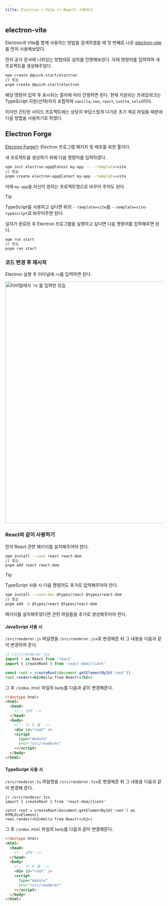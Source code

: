 ```yaml
---
title: Electron + Vite (+ React) 사용하기
---
```


## electron-vite

Electron과 Vite를 함께 사용하는 방법을 검색하였을 때 첫 번째로 나온 [electron-vite](https://electron-vite.org/)를 먼저 사용해보았다.

먼저 공식 문서에 나와있는 방법대로 설치를 진행해보았다. 아래 명령어를 입력하여 새 프로젝트를 생성해주었다.

```bash
npm create @quick-start/electron
// 또는
pnpm create @quick-start/electron
```

해당 명령어 입력 후 표시되는 절차에 따라 진행하면 된다. 현재 지원되는 프레임워크는 TypeScript 지원(선택)까지 포함하여 `vanilla`, `vue`, `react`, `svelte`, `solid`이다.

하지만 간단한 사이드 프로젝트에는 상당히 부담스럽게 다가온 초기 제공 파일들 때문에 다음 방법을 사용하기로 하였다.

## Electron Forge

[Electron Forge](https://www.electronforge.io/)는 Electron 프로그램 패키지 및 배포를 위한 툴이다.

새 프로젝트를 생성하기 위해 다음 명령어를 입력하였다.

```bash
npm init electron-app@latest my-app -- --template=vite
// 또는
pnpm create electron-app@latest my-app --template=vite
```

이때 `my-app`을 자신이 원하는 프로젝트명으로 바꾸어 주어도 된다.

> [!TIP]
> TypeScript를 사용하고 싶다면 뒤의 `--template=vite`를 `--template=vite-typescript`로 바꾸어주면 된다.

설치가 완료된 후 Electron 프로그램을 실행하고 싶다면 다음 명령어를 입력해주면 된다.

```bash
npm run start
// 또는
pnpm run start
```

### 코드 변경 후 재시작

Electron 실행 후 터미널에 `rs`를 입력하면 된다.

<Image src="rs vite.gif" unoptimized width="881" height="773" alt="터미털에서 `rs`를 입력한 모습" />

### React와 같이 사용하기

먼저 React 관련 패키지를 설치해주어야 한다.

```bash
npm install --save react react-dom
// 또는
pnpm add react react-dom
```

> [!TIP]
> TypeScript 사용 시 다음 명령어도 추가로 입력해주어야 한다.
>
> ```bash
> npm install --save-dev @types/react @types/react-dom
> // 또는
> pnpm add -D @types/react @types/react-dom
> ```

패키지를 설치해주었다면 관련 파일들을 추가로 생성해주어야 한다.

#### JavaScript 사용 시

`/src/renderer.js` 파일명을 `/src/renderer.jsx`로 변경해준 뒤 그 내용을 다음과 같이 변경하여 준다.

```jsx
// /src/renderer.jsx
import * as React from 'react'
import { createRoot } from 'react-dom/client'

const root = createRoot(document.getElementById('root'))
root.render(<h2>Hello from React!</h2>)
```

그 후 `/index.html` 파일의 `body`를 다음과 같이 변경해준다.

```html
<!doctype html>
<html>
  <head>
    <!-- 생략 -->
  </head>
  <body>
    <!-- 이 두 줄 -->
    <div id="root" />
    <script
      type="module"
      src="/src/renderer"
    ></script>
  </body>
</html>
```

#### TypeScript 사용 시

`/src/renderer.ts` 파일명을 `/src/renderer.tsx`로 변경해준 뒤 그 내용을 다음과 같이 변경해 준다.

```tsx
// /src/renderer.tsx
import { createRoot } from 'react-dom/client'

const root = createRoot(document.getElementById('root') as HTMLDivElement)
root.render(<h2>Hello from React!</h2>)
```

그 후 `/index.html` 파일의 `body`를 다음과 같이 변경해준다.

```html
<!doctype html>
<html>
  <head>
    <!-- 생략 -->
  </head>
  <body>
    <!-- 이 두 줄 -->
    <div id="root" />
    <script
      type="module"
      src="/src/renderer"
    ></script>
  </body>
</html>
```
